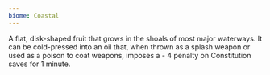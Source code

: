 ```yaml
---
biome: Coastal
---
```

A flat, disk-shaped fruit that grows in the shoals of most major waterways. It can be cold-pressed into an oil that, when thrown as a splash weapon or used as a poison to coat weapons, imposes a - 4 penalty on Constitution saves for 1 minute. 

